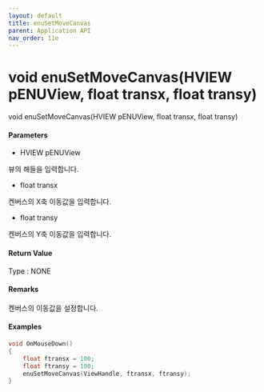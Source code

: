 ```yaml
---
layout: default
title: enuSetMoveCanvas
parent: Application API
nav_order: 11e
---
```

# void enuSetMoveCanvas\(HVIEW pENUView, float transx, float transy\)

void enuSetMoveCanvas\(HVIEW pENUView, float transx, float transy\)

#### Parameters

* HVIEW pENUView

뷰의 해들을 입력합니다.

* float transx

켄버스의 X축 이동값을 입력합니다.

* float transy

켄버스의 Y축 이동값을 입력합니다.

#### Return Value

Type : NONE



#### Remarks

켄버스의 이동값을 설정합니다. 

#### Examples

```cpp
void OnMouseDown()
{
    float ftransx = 100;
    float ftransy = 100;
    enuSetMoveCanvas(ViewHandle, ftransx, ftransy);
}
```



